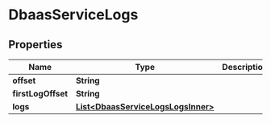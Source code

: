 

# DbaasServiceLogs


## Properties

| Name | Type | Description | Notes |
|------------ | ------------- | ------------- | -------------|
|**offset** | **String** |  |  [optional] |
|**firstLogOffset** | **String** |  |  [optional] |
|**logs** | [**List&lt;DbaasServiceLogsLogsInner&gt;**](DbaasServiceLogsLogsInner.md) |  |  [optional] |



